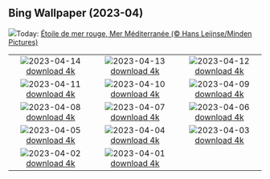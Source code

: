 ## Bing Wallpaper (2023-04)
![](https://www.bing.com/th?id=OHR.RedSeaStars_FR-CA3795197536_UHD.jpg&w=1000)Today: [Étoile de mer rouge, Mer Méditerranée (© Hans Leijnse/Minden Pictures)](https://www.bing.com/th?id=OHR.RedSeaStars_FR-CA3795197536_UHD.jpg)

|      |      |      |
| :----: | :----: | :----: |
|![](https://www.bing.com/th?id=OHR.PhloxSubulata_FR-CA0307903883_UHD.jpg&pid=hp&w=384&h=216&rs=1&c=4)2023-04-14 [download 4k](https://www.bing.com/th?id=OHR.PhloxSubulata_FR-CA0307903883_UHD.jpg)|![](https://www.bing.com/th?id=OHR.EuropeFromISS_FR-CA0418876650_UHD.jpg&pid=hp&w=384&h=216&rs=1&c=4)2023-04-13 [download 4k](https://www.bing.com/th?id=OHR.EuropeFromISS_FR-CA0418876650_UHD.jpg)|![](https://www.bing.com/th?id=OHR.CanadaContinentalDivide_FR-CA5032707772_UHD.jpg&pid=hp&w=384&h=216&rs=1&c=4)2023-04-12 [download 4k](https://www.bing.com/th?id=OHR.CanadaContinentalDivide_FR-CA5032707772_UHD.jpg)|
|![](https://www.bing.com/th?id=OHR.ElephantTwins_FR-CA0794205497_UHD.jpg&pid=hp&w=384&h=216&rs=1&c=4)2023-04-11 [download 4k](https://www.bing.com/th?id=OHR.ElephantTwins_FR-CA0794205497_UHD.jpg)|![](https://www.bing.com/th?id=OHR.LithuanianEggs_FR-CA0858611657_UHD.jpg&pid=hp&w=384&h=216&rs=1&c=4)2023-04-10 [download 4k](https://www.bing.com/th?id=OHR.LithuanianEggs_FR-CA0858611657_UHD.jpg)|![](https://www.bing.com/th?id=OHR.NIrelandGiants_FR-CA9245085945_UHD.jpg&pid=hp&w=384&h=216&rs=1&c=4)2023-04-09 [download 4k](https://www.bing.com/th?id=OHR.NIrelandGiants_FR-CA9245085945_UHD.jpg)|
|![](https://www.bing.com/th?id=OHR.KitsAspen_FR-CA3690821203_UHD.jpg&pid=hp&w=384&h=216&rs=1&c=4)2023-04-08 [download 4k](https://www.bing.com/th?id=OHR.KitsAspen_FR-CA3690821203_UHD.jpg)|![](https://www.bing.com/th?id=OHR.ArizonaPinkMoon_FR-CA6374036259_UHD.jpg&pid=hp&w=384&h=216&rs=1&c=4)2023-04-07 [download 4k](https://www.bing.com/th?id=OHR.ArizonaPinkMoon_FR-CA6374036259_UHD.jpg)|![](https://www.bing.com/th?id=OHR.BlackGrouseLekking_FR-CA6154557355_UHD.jpg&pid=hp&w=384&h=216&rs=1&c=4)2023-04-06 [download 4k](https://www.bing.com/th?id=OHR.BlackGrouseLekking_FR-CA6154557355_UHD.jpg)|
|![](https://www.bing.com/th?id=OHR.CanadianMuseumforHumanRights_FR-CA4557421860_UHD.jpg&pid=hp&w=384&h=216&rs=1&c=4)2023-04-05 [download 4k](https://www.bing.com/th?id=OHR.CanadianMuseumforHumanRights_FR-CA4557421860_UHD.jpg)|![](https://www.bing.com/th?id=OHR.HonaunauNP_FR-CA5531332900_UHD.jpg&pid=hp&w=384&h=216&rs=1&c=4)2023-04-04 [download 4k](https://www.bing.com/th?id=OHR.HonaunauNP_FR-CA5531332900_UHD.jpg)|![](https://www.bing.com/th?id=OHR.JavaBromo_FR-CA5024498453_UHD.jpg&pid=hp&w=384&h=216&rs=1&c=4)2023-04-03 [download 4k](https://www.bing.com/th?id=OHR.JavaBromo_FR-CA5024498453_UHD.jpg)|
|![](https://www.bing.com/th?id=OHR.FrogMonth_FR-CA0674435382_UHD.jpg&pid=hp&w=384&h=216&rs=1&c=4)2023-04-02 [download 4k](https://www.bing.com/th?id=OHR.FrogMonth_FR-CA0674435382_UHD.jpg)|![](https://www.bing.com/th?id=OHR.SteyrRiver_FR-CA4654816165_UHD.jpg&pid=hp&w=384&h=216&rs=1&c=4)2023-04-01 [download 4k](https://www.bing.com/th?id=OHR.SteyrRiver_FR-CA4654816165_UHD.jpg)|